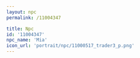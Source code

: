 ```yaml
---
layout: npc
permalink: /11004347

title: Npc
id: '11004347'
npc_name: 'Mia'
icon_url: 'portrait/npc/11000517_trader3_p.png'
---
```

